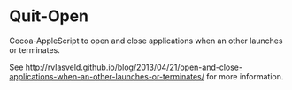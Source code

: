 # Quit-Open

Cocoa-AppleScript to open and close applications when an other launches or terminates.

See http://rvlasveld.github.io/blog/2013/04/21/open-and-close-applications-when-an-other-launches-or-terminates/ for more information.